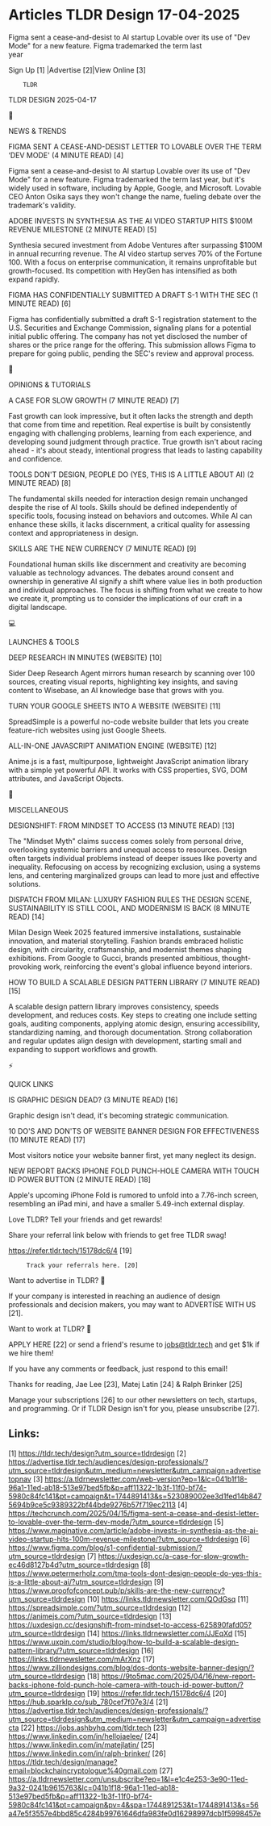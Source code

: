 # Articles TLDR Design 17-04-2025

Figma sent a cease-and-desist to AI startup Lovable over its use of
"Dev Mode" for a new feature. Figma trademarked the term last
year ‌ ‌ ‌ ‌ ‌ ‌ ‌ ‌ ‌ ‌ ‌ ‌ ‌ ‌ ‌ ‌ ‌ ‌ ‌ ‌ ‌ ‌ ‌ ‌ ‌ ‌  ‌ ‌ ‌ ‌ ‌ ‌ ‌ ‌ ‌ ‌ ‌ ‌ ‌ ‌ ‌ ‌ ‌ ‌ ‌ ‌ ‌ ‌ ‌ ‌ ‌ ‌ 


 Sign Up [1] |Advertise [2]|View Online [3] 

		TLDR 

TLDR DESIGN 2025-04-17

📱 

NEWS & TRENDS

 FIGMA SENT A CEASE-AND-DESIST LETTER TO LOVABLE OVER THE TERM ‘DEV
MODE' (4 MINUTE READ) [4] 

 Figma sent a cease-and-desist to AI startup Lovable over its use of
"Dev Mode" for a new feature. Figma trademarked the term last year,
but it's widely used in software, including by Apple, Google, and
Microsoft. Lovable CEO Anton Osika says they won't change the name,
fueling debate over the trademark's validity. 

 ADOBE INVESTS IN SYNTHESIA AS THE AI VIDEO STARTUP HITS $100M REVENUE
MILESTONE (2 MINUTE READ) [5] 

 Synthesia secured investment from Adobe Ventures after surpassing
$100M in annual recurring revenue. The AI video startup serves 70% of
the Fortune 100. With a focus on enterprise communication, it remains
unprofitable but growth-focused. Its competition with HeyGen has
intensified as both expand rapidly. 

 FIGMA HAS CONFIDENTIALLY SUBMITTED A DRAFT S-1 WITH THE SEC (1 MINUTE
READ) [6] 

 Figma has confidentially submitted a draft S-1 registration statement
to the U.S. Securities and Exchange Commission, signaling plans for a
potential initial public offering. The company has not yet disclosed
the number of shares or the price range for the offering. This
submission allows Figma to prepare for going public, pending the SEC's
review and approval process. 

🚀 

OPINIONS & TUTORIALS

 A CASE FOR SLOW GROWTH (7 MINUTE READ) [7] 

 Fast growth can look impressive, but it often lacks the strength and
depth that come from time and repetition. Real expertise is built by
consistently engaging with challenging problems, learning from each
experience, and developing sound judgment through practice. True
growth isn't about racing ahead - it's about steady, intentional
progress that leads to lasting capability and confidence. 

 TOOLS DON'T DESIGN, PEOPLE DO (YES, THIS IS A LITTLE ABOUT AI) (2
MINUTE READ) [8] 

 The fundamental skills needed for interaction design remain unchanged
despite the rise of AI tools. Skills should be defined independently
of specific tools, focusing instead on behaviors and outcomes. While
AI can enhance these skills, it lacks discernment, a critical quality
for assessing context and appropriateness in design. 

 SKILLS ARE THE NEW CURRENCY (7 MINUTE READ) [9] 

 Foundational human skills like discernment and creativity are
becoming valuable as technology advances. The debates around consent
and ownership in generative AI signify a shift where value lies in
both production and individual approaches. The focus is shifting from
what we create to how we create it, prompting us to consider the
implications of our craft in a digital landscape. 

💻 

LAUNCHES & TOOLS

 DEEP RESEARCH IN MINUTES (WEBSITE) [10] 

 Sider Deep Research Agent mirrors human research by scanning over 100
sources, creating visual reports, highlighting key insights, and
saving content to Wisebase, an AI knowledge base that grows with you. 

 TURN YOUR GOOGLE SHEETS INTO A WEBSITE (WEBSITE) [11] 

 SpreadSimple is a powerful no-code website builder that lets you
create feature-rich websites using just Google Sheets. 

 ALL-IN-ONE JAVASCRIPT ANIMATION ENGINE (WEBSITE) [12] 

 Anime.js is a fast, multipurpose, lightweight JavaScript animation
library with a simple yet powerful API. It works with CSS properties,
SVG, DOM attributes, and JavaScript Objects. 

🎁 

MISCELLANEOUS

 DESIGNSHIFT: FROM MINDSET TO ACCESS (13 MINUTE READ) [13] 

 The "Mindset Myth" claims success comes solely from personal drive,
overlooking systemic barriers and unequal access to resources. Design
often targets individual problems instead of deeper issues like
poverty and inequality. Refocusing on access by recognizing exclusion,
using a systems lens, and centering marginalized groups can lead to
more just and effective solutions. 

 DISPATCH FROM MILAN: LUXURY FASHION RULES THE DESIGN SCENE,
SUSTAINABILITY IS STILL COOL, AND MODERNISM IS BACK (8 MINUTE READ)
[14] 

 Milan Design Week 2025 featured immersive installations, sustainable
innovation, and material storytelling. Fashion brands embraced
holistic design, with circularity, craftsmanship, and modernist themes
shaping exhibitions. From Google to Gucci, brands presented ambitious,
thought-provoking work, reinforcing the event's global influence
beyond interiors. 

 HOW TO BUILD A SCALABLE DESIGN PATTERN LIBRARY (7 MINUTE READ) [15] 

 A scalable design pattern library improves consistency, speeds
development, and reduces costs. Key steps to creating one include
setting goals, auditing components, applying atomic design, ensuring
accessibility, standardizing naming, and thorough documentation.
Strong collaboration and regular updates align design with
development, starting small and expanding to support workflows and
growth. 

⚡ 

QUICK LINKS

 IS GRAPHIC DESIGN DEAD? (3 MINUTE READ) [16] 

 Graphic design isn't dead, it's becoming strategic communication. 

 10 DO'S AND DON'TS OF WEBSITE BANNER DESIGN FOR EFFECTIVENESS (10
MINUTE READ) [17] 

 Most visitors notice your website banner first, yet many neglect its
design. 

 NEW REPORT BACKS IPHONE FOLD PUNCH-HOLE CAMERA WITH TOUCH ID POWER
BUTTON (2 MINUTE READ) [18] 

 Apple's upcoming iPhone Fold is rumored to unfold into a 7.76-inch
screen, resembling an iPad mini, and have a smaller 5.49-inch external
display. 

Love TLDR? Tell your friends and get rewards!

 Share your referral link below with friends to get free TLDR swag! 

 https://refer.tldr.tech/15178dc6/4 [19] 

		 Track your referrals here. [20] 

Want to advertise in TLDR? 📰

 If your company is interested in reaching an audience of design
professionals and decision makers, you may want to ADVERTISE WITH US
[21]. 

Want to work at TLDR? 💼

 APPLY HERE [22] or send a friend's resume to jobs@tldr.tech and get
$1k if we hire them! 

 If you have any comments or feedback, just respond to this email! 

Thanks for reading, 
Jae Lee [23], Matej Latin [24] & Ralph Brinker [25] 

 Manage your subscriptions [26] to our other newsletters on tech,
startups, and programming. Or if TLDR Design isn't for you, please
unsubscribe [27]. 

 

Links:
------
[1] https://tldr.tech/design?utm_source=tldrdesign
[2] https://advertise.tldr.tech/audiences/design-professionals/?utm_source=tldrdesign&utm_medium=newsletter&utm_campaign=advertisetopnav
[3] https://a.tldrnewsletter.com/web-version?ep=1&lc=041b1f18-96a1-11ed-ab18-513e97bed5fb&p=aff11322-1b3f-11f0-bf74-5980c84fc141&pt=campaign&t=1744891413&s=523089002ee3d1fed14b8475694b9ce5c9389322bf44bde9276b57f719ec2113
[4] https://techcrunch.com/2025/04/15/figma-sent-a-cease-and-desist-letter-to-lovable-over-the-term-dev-mode/?utm_source=tldrdesign
[5] https://www.maginative.com/article/adobe-invests-in-synthesia-as-the-ai-video-startup-hits-100m-revenue-milestone/?utm_source=tldrdesign
[6] https://www.figma.com/blog/s1-confidential-submission/?utm_source=tldrdesign
[7] https://uxdesign.cc/a-case-for-slow-growth-ec46d8127b4d?utm_source=tldrdesign
[8] https://www.petermerholz.com/tma-tools-dont-design-people-do-yes-this-is-a-little-about-ai/?utm_source=tldrdesign
[9] https://www.proofofconcept.pub/p/skills-are-the-new-currency?utm_source=tldrdesign
[10] https://links.tldrnewsletter.com/QOdGsq
[11] https://spreadsimple.com/?utm_source=tldrdesign
[12] https://animejs.com/?utm_source=tldrdesign
[13] https://uxdesign.cc/designshift-from-mindset-to-access-625890fafd05?utm_source=tldrdesign
[14] https://links.tldrnewsletter.com/JJEqXd
[15] https://www.uxpin.com/studio/blog/how-to-build-a-scalable-design-pattern-library/?utm_source=tldrdesign
[16] https://links.tldrnewsletter.com/mArXnz
[17] https://www.zilliondesigns.com/blog/dos-donts-website-banner-design/?utm_source=tldrdesign
[18] https://9to5mac.com/2025/04/16/new-report-backs-iphone-fold-punch-hole-camera-with-touch-id-power-button/?utm_source=tldrdesign
[19] https://refer.tldr.tech/15178dc6/4
[20] https://hub.sparklp.co/sub_780cef7f07e3/4
[21] https://advertise.tldr.tech/audiences/design-professionals/?utm_source=tldrdesign&utm_medium=newsletter&utm_campaign=advertisecta
[22] https://jobs.ashbyhq.com/tldr.tech
[23] https://www.linkedin.com/in/hellojaelee/
[24] https://www.linkedin.com/in/matejlatin/
[25] https://www.linkedin.com/in/ralph-brinker/
[26] https://tldr.tech/design/manage?email=blockchaincryptologue%40gmail.com
[27] https://a.tldrnewsletter.com/unsubscribe?ep=1&l=e1c4e253-3e90-11ed-9a32-0241b9615763&lc=041b1f18-96a1-11ed-ab18-513e97bed5fb&p=aff11322-1b3f-11f0-bf74-5980c84fc141&pt=campaign&pv=4&spa=1744891253&t=1744891413&s=56a47e5f3557e4bbd85c4284b99761646dfa983fe0d16298997dcb1f5998457e